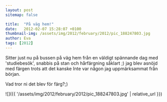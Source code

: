 ```yaml
---
layout: post
sitemap: false

title:  "På väg hem!"
date:   2012-02-07 15:28:07 +0100
thumbnail-img: /assets/img/2012/february/2012/pic_188247803.jpg
author: Eva
tags: [2012]
---
```


Sitter just nu på bussen på väg hem från en väldigt spännande dag med 'studiebesök', snabbis på stan och hårfärgning såklart ;) jag blev asnöjd med färgen trots att det kanske Inte var någon jag uppmärksammat från början. 

Vad tror ni det blev för färg?;)

![]({{ '/assets/img/2012/february/2012/pic_188247803.jpg'  | relative_url }})


